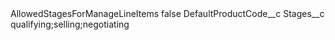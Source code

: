 <?xml version="1.0" encoding="UTF-8"?>
<CustomMetadata xmlns="http://soap.sforce.com/2006/04/metadata" xmlns:xsi="http://www.w3.org/2001/XMLSchema-instance" xmlns:xsd="http://www.w3.org/2001/XMLSchema">
    <label>AllowedStagesForManageLineItems</label>
    <protected>false</protected>
    <values>
        <field>DefaultProductCode__c</field>
        <value xsi:nil="true"/>
    </values>
    <values>
        <field>Stages__c</field>
        <value xsi:type="xsd:string">qualifying;selling;negotiating</value>
    </values>
</CustomMetadata>
